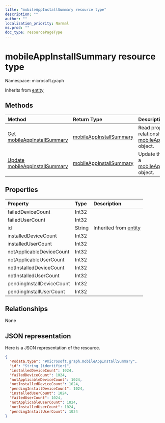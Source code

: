 ```yaml
---
title: "mobileAppInstallSummary resource type"
description: ""
author: ""
localization_priority: Normal
ms.prod: ""
doc_type: resourcePageType
---
```


# mobileAppInstallSummary resource type


Namespace: microsoft.graph




Inherits from [entity](../resources/entity.md)

## Methods
|Method|Return Type|Description|
|:---|:---|:---|
|[Get mobileAppInstallSummary](../api/mobileappinstallsummary-get.md)|[mobileAppInstallSummary](../resources/mobileappinstallsummary.md)|Read properties and relationships of the [mobileAppInstallSummary](../resources/mobileappinstallsummary.md) object.|
|[Update mobileAppInstallSummary](../api/mobileappinstallsummary-update.md)|[mobileAppInstallSummary](../resources/mobileappinstallsummary.md)|Update the properties of a [mobileAppInstallSummary](../resources/mobileappinstallsummary.md) object.|

## Properties
|Property|Type|Description|
|:---|:---|:---|
|failedDeviceCount|Int32||
|failedUserCount|Int32||
|id|String| Inherited from [entity](../resources/entity.md)|
|installedDeviceCount|Int32||
|installedUserCount|Int32||
|notApplicableDeviceCount|Int32||
|notApplicableUserCount|Int32||
|notInstalledDeviceCount|Int32||
|notInstalledUserCount|Int32||
|pendingInstallDeviceCount|Int32||
|pendingInstallUserCount|Int32||

## Relationships
None

## JSON representation
Here is a JSON representation of the resource.
<!-- {
  "blockType": "resource",
  "keyProperty": "id",
  "@odata.type": "microsoft.graph.mobileAppInstallSummary",
  "baseType": "microsoft.graph.entity",
  "openType": false
}
-->
``` json
{
  "@odata.type": "#microsoft.graph.mobileAppInstallSummary",
  "id": "String (identifier)",
  "installedDeviceCount": 1024,
  "failedDeviceCount": 1024,
  "notApplicableDeviceCount": 1024,
  "notInstalledDeviceCount": 1024,
  "pendingInstallDeviceCount": 1024,
  "installedUserCount": 1024,
  "failedUserCount": 1024,
  "notApplicableUserCount": 1024,
  "notInstalledUserCount": 1024,
  "pendingInstallUserCount": 1024
}
```

